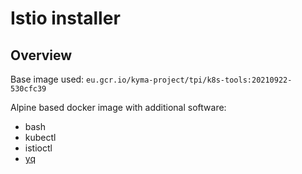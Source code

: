 # Istio installer

## Overview
Base image used: `eu.gcr.io/kyma-project/tpi/k8s-tools:20210922-530cfc39`

Alpine based docker image with additional software:
- bash
- kubectl
- istioctl
- [yq](https://github.com/mikefarah/yq)
